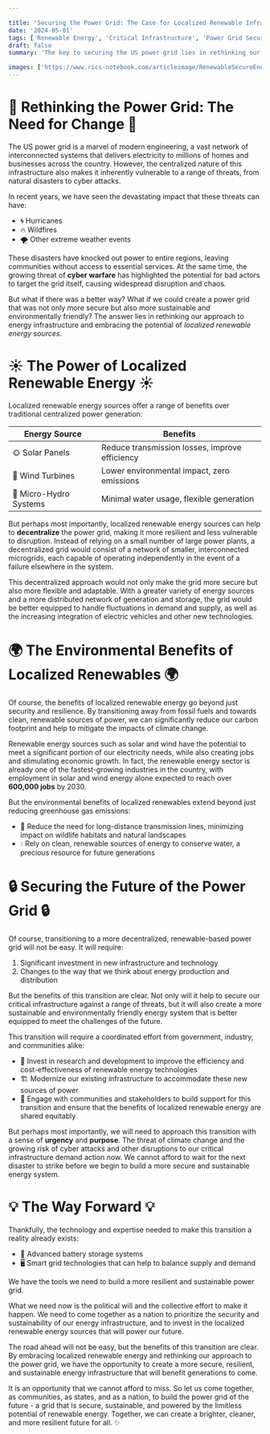```yaml
---

title: 'Securing the Power Grid: The Case for Localized Renewable Infrastructure'
date: '2024-05-01'
tags: ['Renewable Energy', 'Critical Infrastructure', 'Power Grid Security', 'CYBERSECURITY']
draft: false
summary: 'The key to securing the US power grid lies in rethinking our approach to energy infrastructure. By decentralizing the grid and investing in localized renewable energy sources, we can create a more resilient, secure, and environmentally friendly system that is better equipped to handle the challenges of the future.'

images: ['https://www.rics-notebook.com/articleimage/RenewableSecureEnergy.webp']
---
```


# 🔌 Rethinking the Power Grid: The Need for Change 🔌

The US power grid is a marvel of modern engineering, a vast network of interconnected systems that delivers electricity to millions of homes and businesses across the country. However, the centralized nature of this infrastructure also makes it inherently vulnerable to a range of threats, from natural disasters to cyber attacks.

In recent years, we have seen the devastating impact that these threats can have:

- 🌀 Hurricanes
- 🔥 Wildfires
- 🌪️ Other extreme weather events

These disasters have knocked out power to entire regions, leaving communities without access to essential services. At the same time, the growing threat of **cyber warfare** has highlighted the potential for bad actors to target the grid itself, causing widespread disruption and chaos.

But what if there was a better way? What if we could create a power grid that was not only more secure but also more sustainable and environmentally friendly? The answer lies in rethinking our approach to energy infrastructure and embracing the potential of _localized renewable energy sources_.

# ☀️ The Power of Localized Renewable Energy ☀️

Localized renewable energy sources offer a range of benefits over traditional centralized power generation:

| Energy Source          | Benefits                                       |
| ---------------------- | ---------------------------------------------- |
| 🌞 Solar Panels        | Reduce transmission losses, improve efficiency |
| 💨 Wind Turbines       | Lower environmental impact, zero emissions     |
| 🌊 Micro-Hydro Systems | Minimal water usage, flexible generation       |

But perhaps most importantly, localized renewable energy sources can help to **decentralize** the power grid, making it more resilient and less vulnerable to disruption. Instead of relying on a small number of large power plants, a decentralized grid would consist of a network of smaller, interconnected microgrids, each capable of operating independently in the event of a failure elsewhere in the system.

This decentralized approach would not only make the grid more secure but also more flexible and adaptable. With a greater variety of energy sources and a more distributed network of generation and storage, the grid would be better equipped to handle fluctuations in demand and supply, as well as the increasing integration of electric vehicles and other new technologies.

# 🌍 The Environmental Benefits of Localized Renewables 🌍

Of course, the benefits of localized renewable energy go beyond just security and resilience. By transitioning away from fossil fuels and towards clean, renewable sources of power, we can significantly reduce our carbon footprint and help to mitigate the impacts of climate change.

Renewable energy sources such as solar and wind have the potential to meet a significant portion of our electricity needs, while also creating jobs and stimulating economic growth. In fact, the renewable energy sector is already one of the fastest-growing industries in the country, with employment in solar and wind energy alone expected to reach over **600,000 jobs** by 2030.

But the environmental benefits of localized renewables extend beyond just reducing greenhouse gas emissions:

- 🌳 Reduce the need for long-distance transmission lines, minimizing impact on wildlife habitats and natural landscapes
- 💧 Rely on clean, renewable sources of energy to conserve water, a precious resource for future generations

# 🔒 Securing the Future of the Power Grid 🔒

Of course, transitioning to a more decentralized, renewable-based power grid will not be easy. It will require:

1. Significant investment in new infrastructure and technology
2. Changes to the way that we think about energy production and distribution

But the benefits of this transition are clear. Not only will it help to secure our critical infrastructure against a range of threats, but it will also create a more sustainable and environmentally friendly energy system that is better equipped to meet the challenges of the future.

This transition will require a coordinated effort from government, industry, and communities alike:

- 🔬 Invest in research and development to improve the efficiency and cost-effectiveness of renewable energy technologies
- 🏗️ Modernize our existing infrastructure to accommodate these new sources of power
- 🤝 Engage with communities and stakeholders to build support for this transition and ensure that the benefits of localized renewable energy are shared equitably

But perhaps most importantly, we will need to approach this transition with a sense of **urgency** and **purpose**. The threat of climate change and the growing risk of cyber attacks and other disruptions to our critical infrastructure demand action now. We cannot afford to wait for the next disaster to strike before we begin to build a more secure and sustainable energy system.

# 💡 The Way Forward 💡

Thankfully, the technology and expertise needed to make this transition a reality already exists:

- 🔋 Advanced battery storage systems
- 🖥️ Smart grid technologies that can help to balance supply and demand

We have the tools we need to build a more resilient and sustainable power grid.

What we need now is the political will and the collective effort to make it happen. We need to come together as a nation to prioritize the security and sustainability of our energy infrastructure, and to invest in the localized renewable energy sources that will power our future.

The road ahead will not be easy, but the benefits of this transition are clear. By embracing localized renewable energy and rethinking our approach to the power grid, we have the opportunity to create a more secure, resilient, and sustainable energy infrastructure that will benefit generations to come.

It is an opportunity that we cannot afford to miss. So let us come together, as communities, as states, and as a nation, to build the power grid of the future - a grid that is secure, sustainable, and powered by the limitless potential of renewable energy. Together, we can create a brighter, cleaner, and more resilient future for all. ✨
